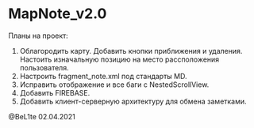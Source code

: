 # MapNote_v2.0

Планы на проект: 
1. Облагородить карту. Добавить кнопки приближения и удаления. Настоить изначальную позицию на место рассположения пользователя.
2. Настроить fragment_note.xml под стандарты MD.
3. Исправить отображение и все баги с NestedScrollView.
4. Добавить FIREBASE.
5. Добавить клиент-серверную архитектуру для обмена заметками.

@BeL1te 02.04.2021

